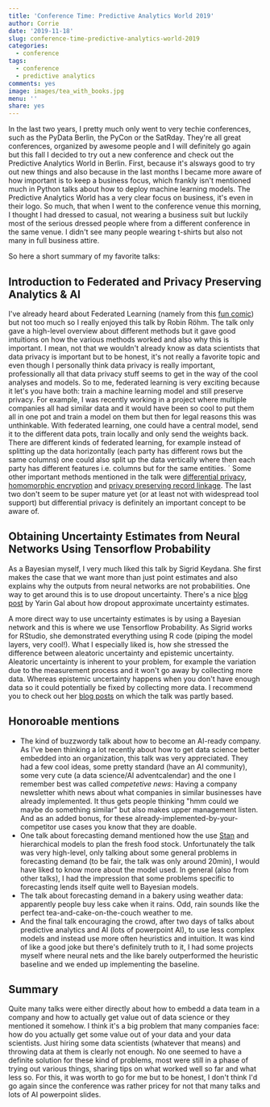 ```yaml
---
title: 'Conference Time: Predictive Analytics World 2019'
author: Corrie
date: '2019-11-18'
slug: conference-time-predictive-analytics-world-2019
categories:
  - conference
tags:
  - conference
  - predictive analytics
comments: yes
image: images/tea_with_books.jpg
menu: ''
share: yes
---
```


In the last two years, I pretty much only went to very techie conferences, such as the PyData Berlin, the PyCon or the SatRday. They're all great conferences, organized by awesome people and I will definitely go again but this fall I decided to try out a new conference and check out the Predictive Analytics World in Berlin. First, because it's alsways good to try out new things and also because in the last months I became more aware of how important is to keep a business focus, which frankly isn't mentioned much in Python talks about how to deploy machine learning models. The Predictive Analytics World has a very clear focus on business, it's even in their logo. So much, that when I went to the conference venue this morning, I thought I had dressed to casual, not wearing a business suit but luckily most of the serious dressed people where from a different conference in the same venue. I didn't see many people wearing t-shirts but also not many in full business attire. 

So here a short summary of my favorite talks:

## Introduction to Federated and Privacy Preserving Analytics & AI
I've already heard about Federated Learning (namely from this [fun comic](https://federated.withgoogle.com/)) but not too much so I really enjoyed this talk by Robin Röhm. The talk only gave a high-level overview about different methods but it gave good intuitions on how the various methods worked and also why this is important. I mean, not that we wouldn't already know as data scientists that data privacy is important but to be honest, it's not really a favorite topic and even though I personally think data privacy is really important, professionally all that data privacy stuff seems to get in the way of the cool analyses and models. So to me, federated learning is very exciting because it let's you have both: train a machine learning model and still preserve privacy. For example, I was recently working in a project where multiple companies all had similar data and it would have been so cool to put them all in one pot and train a model on them but then for legal reasons this was unthinkable. With federated learning, one could have a central model, send it to the different data pots, train locally and only send the weights back. There are different kinds of federated learning, for example instead of splitting up the data horizontally (each party has different rows but the same columns) one could also split up the data vertically where then each party has different features i.e. columns but for the same entities.
´
Some other important methods mentioned in the talk were [differential privacy](http://www.jetlaw.org/journal-archives/volume-21/volume-21-issue-1/differential-privacy-a-primer-for-a-non-technical-audience/), [homomorphic encryption](https://www.wired.com/2014/11/hacker-lexicon-homomorphic-encryption/) and [privacy preserving record linkage](https://www.data61.csiro.au/en/Our-Research/Our-Work/Privacy-Preserving-Record-Linkage). The last two don't seem to be super mature yet (or at least not with widespread tool support) but differential privacy is definitely an important concept to be aware of.

## Obtaining Uncertainty Estimates from Neural Networks Using Tensorflow Probability
As a Bayesian myself, I very much liked this talk by Sigrid Keydana. She first makes the case that we want more than just point estimates and also explains why the outputs from neural networks are not probabilities. One way to get around this is to use dropout uncertainty. There's a nice [blog post](http://mlg.eng.cam.ac.uk/yarin/blog_3d801aa532c1ce.html) by Yarin Gal about how dropout approximate uncertainty estimates. 

A more direct way to use uncertainty estimates is by using a Bayesian network and this is where we use Tensorflow Probability. As Sigrid works for RStudio, she demonstrated everything using R code (piping the model layers, very cool!). What I especially liked is, how she stressed the difference between aleatoric uncertainty and epistemic uncertainty. Aleatoric uncertainty is inherent to your problem, for example the variation due to the measurement process and it won't go away by collecting more data. Whereas epistemic uncertainty happens when you don't have enough data so it could potentially be fixed by collecting more data. I recommend you to check out her [blog posts](https://blogs.rstudio.com/tensorflow/posts/2019-11-13-variational-convnet/) on which the talk was partly based.

## Honoroable mentions
- The kind of buzzwordy talk about how to become an AI-ready company. As I've been thinking a lot recently about how to get data science better embedded into an organization, this talk was very appreciated. They had a few cool ideas, some pretty standard (have an AI community), some very cute (a data science/AI adventcalendar) and the one I remember best was called _competetive news_: Having a company newsletter whith news about what companies in similar businesses have already implemented. It thus gets people thinking "hmm could we maybe do something similar" but also makes upper management listen. And as an added bonus, for these already-implemented-by-your-competitor use cases you know that they are doable. 
- One talk about forecasting demand mentioned how the use [Stan](https://mc-stan.org/) and hierarchical models to plan the fresh food stock. Unfortunately the talk was very high-level, only talking about some general problems in forecasting demand (to be fair, the talk was only around 20min), I would have liked to know more about the model used. In general (also from other talks), I had the impression that some problems specific to forecasting lends itself quite well to Bayesian models.
- The talk about forecasting demand in a bakery using weather data: apparently people buy less cake when it rains. Odd, rain sounds like the perfect tea-and-cake-on-the-couch weather to me.
- And the final talk encouraging the crowd, after two days of talks about predictive analytics and AI (lots of powerpoint AI), to use less complex models and instead use more often heuristics and intuition. It was kind of like a good joke but there's definitely truth to it, I had some projects myself where neural nets and the like barely outperformed the heuristic baseline and we ended up implementing the baseline.

## Summary
Quite many talks were either directly about how to embedd a data team in a company and how to actually get value out of data science or they mentioned it somehow. I think it's a big problem that many companies face: how do you actually get some value out of your data and your data scientists. Just hiring some data scientists (whatever that means) and throwing data at them is clearly not enough. No one seemed to have a definite solution for these kind of problems, most were still in a phase of trying out various things, sharing tips on what worked well so far and what less so. For this, it was worth to go for me but to be honest, I don't think I'd go again since the conference was rather pricey for not that many talks and lots of AI powerpoint slides.
